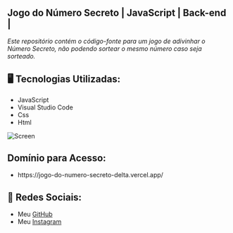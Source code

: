 ## Jogo do Número Secreto | JavaScript | Back-end |


<p><em>Este repositório contém o código-fonte para um jogo de adivinhar o Número Secreto, não podendo sortear o mesmo número caso seja sorteado.</em></p>

<h2>🖥️ Tecnologias Utilizadas:</h2>
  <ul>
      <li>JavaScript</li>
      <li>Visual Studio Code</li>
      <li>Css</li>
      <li>Html</li>
   </ul>


![Screen](https://cdn.discordapp.com/attachments/1129425322685767680/1143194336775905431/image.png)

<h2>Domínio para Acesso:</h2>
<ul>
<li> https://jogo-do-numero-secreto-delta.vercel.app/</li>
</ul>

 ## 📱 Redes Sociais:
* Meu [GitHub](https://github.com/ViniciusTunes)
* Meu [Instagram](https://www.instagram.com/yng.Vinicius/)
